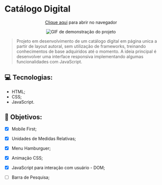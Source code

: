 #  Catálogo Digital 

<div align="center">
<p><a href="#">Clique aqui</a> para abrir no navegador<p/>
<img src="#" alt="GIF de demonstração do projeto">
</div>

> Projeto em desenvolvimento de um catálogo digital em página unica a partir de layout autoral, sem utilização de frameworks, treinando conhecimentos de base adquiridos até o momento.
> A ideia principal é desenvolver uma interface responsiva implementando algumas funcionalidades com JavaScript. 

## 💻 Tecnologias: 
* HTML;
* CSS;
* JavaScript.

## 📝 Objetivos:
- [x] Mobile First;
- [x] Unidades de Medidas Relativas;
- [x] Menu Hamburguer;
- [x] Animação CSS;
- [x] JavaScript para interação com usuário - DOM;
- [ ] Barra de Pesquisa;

